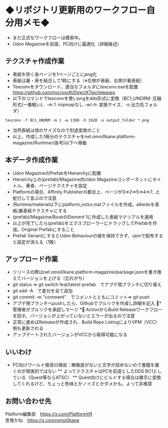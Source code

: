 # ◆リポジトリ更新用のワークフロー自分用メモ◆
* まだ正式なワークフローは模索中。
* Udon Magazineを前提、PC向けに最適化（詳細後述）

## テクスチャ作成作業
* 表紙を除く各ページを1ページごとにpng化
* 表紙は裏・表を結合して1枚にする（※左側が表紙、右側が裏表紙）
* Texconvをダウンロード。適当なフォルダにtexconv.exeを配置
https://github.com/microsoft/DirectXTex/releases
* 以下のコマンドでtexconvを使いpngをdds形式に変換（BC1_UNORM: 圧縮形式(一番軽い)、-m 1: mipmapなし -w/-h: 変換サイズ、-o 出力先フォルダ）
```
texconv -f BC1_UNORM -m 1 -w 1360 -h 1920 -o output_folder *.png
```
* 当然表紙は倍のサイズなので別途変換のこと
* 以上、作成した1冊分のテクスチャをnet.omoi0kane.platform-magazine/Runtime/(各号)以下へ移動


## 本データ作成作業
* Udon MagazineのPrefabをHierarchyに配置
* Hierarchy上の(prefab)/Magazine内Udon Magazineコンポーネントにタイトル、著者、ページテクスチャを設定
* Platformの場合、Affinity Publisherの都合上、ページが3=>2=>5=>4=>7...と蛇行して並ぶので注意
* /Runtime/material以下にplatform_volxx.matファイルを作成。albedoを表紙/裏表紙テクスチャにする
* (prefab)/Magazine/BookのElement 1に作成した表紙マテリアルを適用
* 以上が完了したら(prefab)をエクスプローラーにドラッグしてPrefabを作成。Original Prefabにすること
* Prefab VariantにするとUdon Behaviourの値を保持できず、vpmで配布すると設定が消える（1敗）


## アップロード作業
* リリースの際はnet.omoi0kane.platform-magazine/package.jsonを書き換えてバージョンを上げる（忘れがち）
* git status => git switch feat/latest-prefab　でアプデ用ブランチに切り替え
* git add -A　で差分を全て追加
* git commit -m "comment"　でコメントとともにコミット=> git push
* アプデ用ブランチへpushしたら、Githubでプルリクを作成し詳細を記入
⃣* 管理者がプルリクを承認しマージ
*⃣ ActionからBuild Releaseワークフローを回す。バージョンが上がっていないとエラーが出るので注意
* 正常に進めばReleaseが作成され、Build Repo ListingによりVPM（VCC）側も更新される
* アップデートされたバージョンがVCCから取得可能になる


## いいわけ
* PC向けワールド推奨の理由：解像度がないと文字が読めないので書籍を置くのが現実的ではない
** よってテクスチャはPCを前提としたDDS BC1としている（Quest等ならATSC）
** Quest向けにビルドする場合は勝手に変換してくれるけど、ちょっと色味とかノイズとかダメかも。よって非推奨


## お問い合わせ先
Platform編集部　https://x.com/PlatformVR  
思惟かね　https://x.com/omoi0kane  
